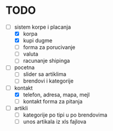  # TODO
- [ ] sistem korpe i placanja
	* [x] korpa
	* [x] kupi dugme
	* [ ] forma za porucivanje
	* [ ] valuta
	* [ ] racunanje shipinga
- [ ] pocetna
	* [ ] slider sa artiklima
	* [ ] brendovi i kategorije

- [ ] kontakt
	* [x] telefon, adresa, mapa, mejl 
	* [ ] kontakt forma za pitanja

- [ ] artikli
	* [ ] kategorije po tipi u po brendovima
	* [ ] unos artikala iz xls fajlova

